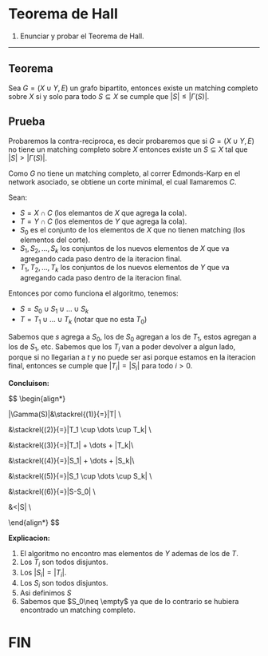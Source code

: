 # Teorema de Hall

1. Enunciar y probar el Teorema de Hall.

---

## Teorema

Sea $G=(X\cup Y,E)$ un grafo bipartito, entonces existe un matching completo sobre $X$ si y solo para todo $S \subseteq X$ se cumple que $|S|\leq |\Gamma(S)|$.

## Prueba

Probaremos la contra-reciproca, es decir probaremos que si $G=(X\cup Y,E)$ no tiene un matching completo sobre $X$ entonces existe un $S \subseteq X$ tal que $|S|> |\Gamma(S)|$.

Como $G$ no tiene un matching completo, al correr Edmonds-Karp en el network asociado, se obtiene un corte minimal, el cual llamaremos $C$.

Sean:

- $S=X\cap C$ (los elemantos de $X$ que agrega la cola).
- $T=Y\cap C$ (los elementos de $Y$ que agrega la cola).
- $S_0$ es el conjunto de los elementos de $X$ que no tienen matching (los elementos del corte).
- $S_1,S_2,\dots,S_k$ los conjuntos de los nuevos elementos de $X$ que va agregando cada paso dentro de la iteracion final.
- $T_1,T_2,\dots,T_k$ los conjuntos de los nuevos elementos de $Y$ que va agregando cada paso dentro de la iteracion final.

Entonces por como funciona el algoritmo, tenemos:

- $S=S_0 \cup S_1 \cup \dots \cup S_k$
- $T=T_1 \cup \dots \cup T_k$         (notar que no esta $T_0)$

Sabemos que $s$ agrega a $S_0$, los de $S_0$ agregan a los de $T_1$, estos agregan a los de $S_1$, etc. Sabemos que los $T_i$ van a poder devolver a algun lado, porque si no llegarian a $t$ y no puede ser asi porque estamos en la iteracion final, entonces se cumple que $|T_i|=|S_i|$  para todo $i>0$.

**Concluison:**

$$
\begin{align*}

|\Gamma(S)|&\stackrel{(1)}{=}|T| \\

&\stackrel{(2)}{=}|T_1 \cup \dots \cup T_k| \\

&\stackrel{(3)}{=}|T_1| + \dots + |T_k|\\

&\stackrel{(4)}{=}|S_1| + \dots + |S_k|\\

&\stackrel{(5)}{=}|S_1 \cup \dots \cup S_k| \\

&\stackrel{(6)}{=}|S-S_0| \\

&<|S| \\

\end{align*}
$$

**Explicacion:**

1. El algoritmo no encontro mas elementos de $Y$ ademas de los de $T$.
2. Los $T_i$ son todos disjuntos.
3. Los $|S_i|=|T_i|$.
4. Los $S_i$ son todos disjuntos.
5. Asi definimos $S$
6. Sabemos que $S_0\neq \empty$ ya que de lo contrario se hubiera encontrado un matching completo. 

# FIN